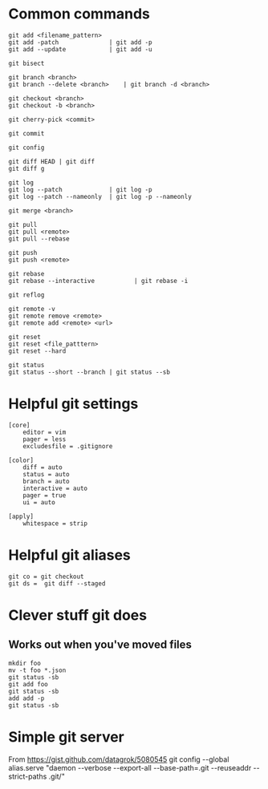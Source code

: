 # Common commands

    git add <filename_pattern>
    git add -patch              | git add -p
    git add --update            | git add -u

    git bisect

    git branch <branch>
    git branch --delete <branch>    | git branch -d <branch>

    git checkout <branch>
    git checkout -b <branch>

    git cherry-pick <commit>

    git commit

    git config

    git diff HEAD | git diff
    git diff g

    git log
    git log --patch             | git log -p
    git log --patch --nameonly  | git log -p --nameonly

    git merge <branch>

    git pull
    git pull <remote>
    git pull --rebase

    git push
    git push <remote>

    git rebase
    git rebase --interactive           | git rebase -i

    git reflog

    git remote -v
    git remote remove <remote>
    git remote add <remote> <url>

    git reset
    git reset <file_patttern>
    git reset --hard

    git status
    git status --short --branch | git status --sb

# Helpful git settings

    [core]
        editor = vim
        pager = less
        excludesfile = .gitignore

    [color]
        diff = auto
        status = auto
        branch = auto
        interactive = auto
        pager = true
        ui = auto

    [apply]
        whitespace = strip

# Helpful git aliases

    git co = git checkout
    git ds =  git diff --staged


# Clever stuff git does

## Works out when you've moved files

    mkdir foo
    mv -t foo *.json
    git status -sb
    git add foo
    git status -sb
    add add -p
    git status -sb


# Simple git server

From https://gist.github.com/datagrok/5080545
git config --global alias.serve "daemon --verbose --export-all --base-path=.git --reuseaddr --strict-paths .git/"
